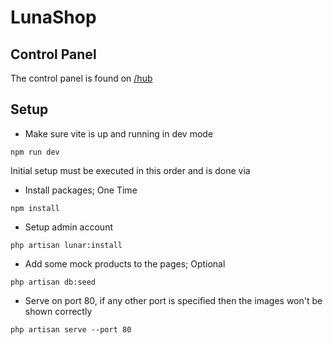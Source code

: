 # LunaShop

## Control Panel
The control panel is found on [/hub](http://localhost/hub)

## Setup

- Make sure vite is up and running in dev mode
```text
npm run dev
```

Initial setup must be executed in this order and is done via

- Install packages; One Time
```text
npm install
```

- Setup admin account
```text
php artisan lunar:install
```

- Add some mock products to the pages; Optional
```text
php artisan db:seed
```

- Serve on port 80, if any other port is specified then the images won't be shown correctly
```text
php artisan serve --port 80
```

